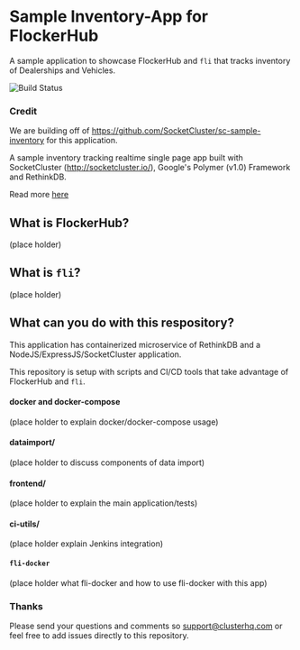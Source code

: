 # Sample Inventory-App for FlockerHub

A sample application to showcase FlockerHub and `fli` that tracks inventory of Dealerships and Vehicles.

![Build Status](http://jenkins-demo.flockerhub-jenkins.com:80/job/inventory-pipeline-multi/master/badge/icon)

### Credit

We are building off of https://github.com/SocketCluster/sc-sample-inventory for this application.

A sample inventory tracking realtime single page app built with SocketCluster (http://socketcluster.io/), Google's Polymer (v1.0) Framework and RethinkDB.

Read more [here](README_original.md)

## What is FlockerHub?

(place holder)

## What is `fli`?

(place holder)

## What can you do with this respository?

This application has containerized microservice of RethinkDB and a NodeJS/ExpressJS/SocketCluster application.

This repository is setup with scripts and CI/CD tools that take advantage of FlockerHub and `fli`.

#### docker and docker-compose

(place holder to explain docker/docker-compose usage)

#### dataimport/

(place holder to discuss components of data import)

#### frontend/

(place holder to explain the main application/tests)

#### ci-utils/

(place holder explain Jenkins integration)

#### `fli-docker`

(place holder what fli-docker and how to use fli-docker with this app)

### Thanks

Please send your questions and comments so support@clusterhq.com or feel free to add issues directly to this repository.
